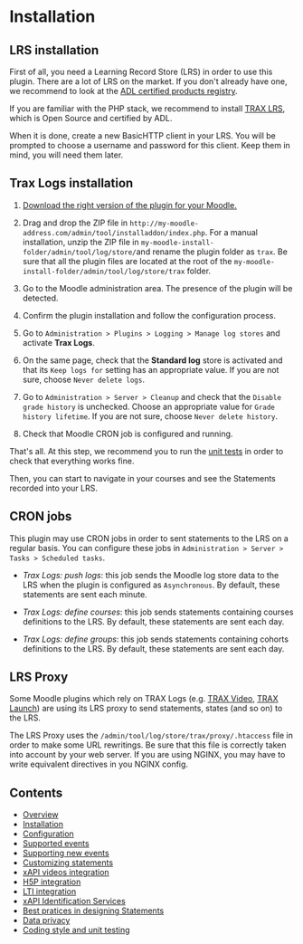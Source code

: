 # Installation

## LRS installation

First of all, you need a Learning Record Store (LRS) in order to use this plugin.
There are a lot of LRS on the market. If you don't already have one, we recommend to look at the [ADL certified products registry](https://adopters.adlnet.gov/products/all/0).

If you are familiar with the PHP stack, we recommend to install [TRAX LRS](http://traxlrs.com), which is Open Source and certified by ADL.

When it is done, create a new BasicHTTP client in your LRS. You will be prompted to choose a username and password for this client. Keep them in mind, you will need them later.


## Trax Logs installation

1. [Download the right version of the plugin for your Moodle.](https://github.com/trax-project/moodle-trax-logs/releases)

2. Drag and drop the ZIP file in `http://my-moodle-address.com/admin/tool/installaddon/index.php`.
For a manual installation, unzip the ZIP file in `my-moodle-install-folder/admin/tool/log/store/`and rename the plugin folder as `trax`. Be sure that all the plugin files are located at the root of the `my-moodle-install-folder/admin/tool/log/store/trax` folder.

3. Go to the Moodle administration area. The presence of the plugin will be detected.

4. Confirm the plugin installation and follow the configuration process.

5. Go to `Administration > Plugins > Logging > Manage log stores` and activate **Trax Logs**.

6. On the same page, check that the **Standard log** store is activated and that its `Keep logs for` setting has an appropriate value. If you are not sure, choose `Never delete logs`. 

7. Go to `Administration > Server > Cleanup` and check that the `Disable grade history` is unchecked. Choose an appropriate value for `Grade history lifetime`. If you are not sure, choose `Never delete history`. 

8. Check that Moodle CRON job is configured and running. 

That's all. At this step, we recommend you to run the [unit tests](test.md) in order to check that everything works fine. 

Then, you can start to navigate in your courses and see the Statements recorded into your LRS.


## CRON jobs

This plugin may use CRON jobs in order to sent statements to the LRS on a regular basis. You can configure these jobs in `Administration > Server > Tasks > Scheduled tasks`.

- *Trax Logs: push logs*: this job sends the Moodle log store data to the LRS when the plugin is configured as `Asynchronous`. By default, these statements are sent each minute.

- *Trax Logs: define courses*: this job sends statements containing courses definitions to the LRS. By default, these statements are sent each day.

- *Trax Logs: define groups*: this job sends statements containing cohorts definitions to the LRS. By default, these statements are sent each day.


## LRS Proxy

Some Moodle plugins which rely on TRAX Logs (e.g.
[TRAX Video](https://github.com/trax-project/moodle-trax-video),
[TRAX Launch](https://github.com/trax-project/moodle-trax-launch)) are using its LRS proxy
to send statements, states (and so on) to the LRS.

The LRS Proxy uses the `/admin/tool/log/store/trax/proxy/.htaccess` file in order to make some URL rewritings.
Be sure that this file is correctly taken into account by your web server.
If you are using NGINX, you may have to write equivalent directives in you NGINX config.


## Contents

* [Overview](../README.md)
* [Installation](install.md)
* [Configuration](config.md)
* [Supported events](events.md)
* [Supporting new events](extend.md)
* [Customizing statements](custom.md)
* [xAPI videos integration](vid.md)
* [H5P integration](h5p.md)
* [LTI integration](lti.md)
* [xAPI Identification Services](id.md)
* [Best pratices in designing Statements](best-practices.md)
* [Data privacy](privacy.md)
* [Coding style and unit testing](test.md)
